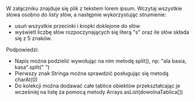 W załączniku znajduje się plik z tekstem lorem ipsum. Wczytaj wszystkie słowa osobno do listy słów, a następnie wykorzystując strumienie:

  - usuń wszystkie przecinki i kropki doklejone do słów
  - wyświetl liczbę słów rozpoczynających się literą "s" oraz ile słów składa się z 5 znaków.
  
  Podpowiedzi:

  - Napis można podzielić wywołując na nim metodę split(), np: "ala basia, kasa".split(" ")
  - Pierwszy znak Stringa można sprawdzić posługując się metodą charAt(0)
  - Do kolekcji można dodawać całe tablice obiektów przekształcając je wcześniej na listę za pomocą metody Arrays.asList(dowolnaTablica[])

